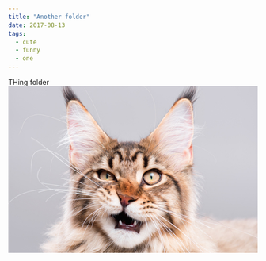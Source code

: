 ```yaml
---
title: "Another folder"
date: 2017-08-13
tags: 
  - cute
  - funny
  - one
---
```


THing folder ![a cat](cat.jpg)
